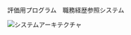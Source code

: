評価用プログラム　職務経歴参照システム

![システムアーキテクチャ](https://user-images.githubusercontent.com/35760519/48814526-691d7300-ed7e-11e8-9c58-6aae6cd4c0f4.png "システムアーキテクチャ")

